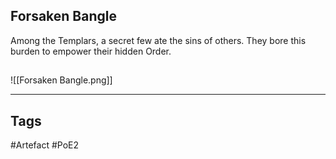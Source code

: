 ## Forsaken Bangle
Among the Templars, a secret few ate the sins of others.
They bore this burden to empower their hidden Order.
##
![[Forsaken Bangle.png]]

---
## Tags
#Artefact
#PoE2